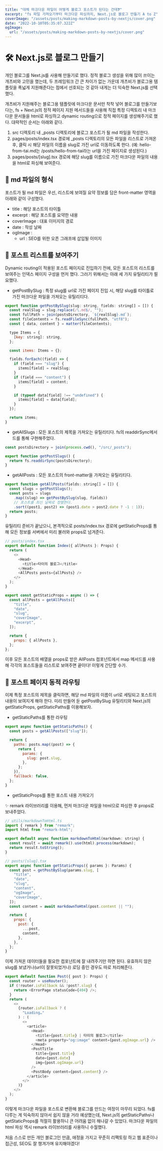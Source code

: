 ```yaml
---
title: "대체 마크다운 파일이 어떻게 블로그 포스트가 된다는 건데❓"
excerpt: "fs 파일 가져오기부터 마크다운 파싱까지, Next.js로 블로그 만들기 A to Z"
coverImage: "/assets/posts/making-markdown-posts-by-nextjs/cover.png"
date: "2022-10-10T05:35:07.322Z"
ogImage:
  url: "/assets/posts/making-markdown-posts-by-nextjs/cover.png"
---
```


# 🛠 Next.js로 블로그 만들기

개인 블로그를 Next.js를 사용해 만들기로 했다. 정적 블로그 생성을 위해 많이 쓰이는 개츠비와 고민을 했는데, 두 프레임워크 간 큰 차이가 없는 가운데 개츠비가 블로그용 템플릿을 폭넓게 지원해준다는 점에서 선호되는 것 같아 내게는 더 익숙한 Next.js를 선택했다.

개츠비가 지원해주는 블로그용 템플릿에 마크다운 문서만 착착 넣어 블로그를 만들기보다는, fs + Next.js의 정적 페이지 지원 메서드들을 사용해 직접 특정 디렉토리 내 마크다운 문서들을 html로 파싱하고 dynamic routing으로 정적 페이지를 생성해주기로 했다. 대략적인 순서는 아래와 같다.

1. src 디렉토리 내 \_posts 디렉토리에 블로그 포스트가 될 md 파일을 작성한다.
2. pages/posts/index.tsx 경로에 \_posts 디렉토리의 모든 파일을 리스트로 가져온 후, 클릭 시 해당 파일의 이름을 slug로 가진 url로 이동하도록 한다. (예: hello-from-tai.md는 /posts/hello-from-tai라는 url을 가진 페이지로 생성된다.)
3. pages/posts/[slug].tsx 경로에 해당 slug를 이름으로 가진 마크다운 파일의 내용을 html로 파싱해 보여준다.

## 📃 md 파일의 형식

포스트가 될 md 파일은 우선, 리스트에 보여질 요약 정보를 담은 front-matter 영역을 아래와 같이 구성했다.

- title : 해당 포스트의 타이틀
- excerpt : 해당 포스트를 요약한 내용
- coverImage : 대표 이미지의 경로
- date : 작성 날짜
- ogImage :
  - url : SEO를 위한 오픈 그래프에 삽입될 이미지

## 💾 포스트 리스트를 보여주기

Dynamic routing이 적용된 포스트 페이지로 진입하기 전에, 모든 포스트의 리스트를 보여주는 인덱스 페이지 구성을 먼저 했다. 그러기 위해서는 아래 세 가지 유틸리티가 필요했다.

- getPostBySlug : 특정 slug를 url로 가진 페이지 진입 시, 해당 slug를 타이틀로 가진 마크다운 파일을 가져오는 유틸리티다.

```javascript
export function getPostBySlug(slug: string, fields: string[] = []) {
  const realSlug = slug.replace(/\.md$/, "");
  const fullPath = join(postsDirectory, `${realSlug}.md`);
  const fileContents = fs.readFileSync(fullPath, "utf8");
  const { data, content } = matter(fileContents);

  type Items = {
    [key: string]: string,
  };

  const items: Items = {};

  fields.forEach((field) => {
    if (field === "slug") {
      items[field] = realSlug;
    }
    if (field === "content") {
      items[field] = content;
    }

    if (typeof data[field] !== "undefined") {
      items[field] = data[field];
    }
  });

  return items;
}
```

- getAllSlugs : 모든 포스트의 제목을 가져오는 유틸리티다. fs의 readdirSync메서드를 통해 구현해주었다.

```javascript
const postsDirectory = join(process.cwd(), "/src/_posts");

export function getPostSlugs() {
  return fs.readdirSync(postsDirectory);
}
```

- getAllPosts : 모든 포스트의 front-matter을 가져오는 유틸리티다.

```javascript
export function getAllPosts(fields: string[] = []) {
  const slugs = getPostSlugs();
  const posts = slugs
    .map((slug) => getPostBySlug(slug, fields))
    // 포스트를 최신 날짜로 정렬한다.
    .sort((post1, post2) => (post1.date > post2.date ? -1 : 1));
  return posts;
}
```

유틸리티 준비가 끝났으니, 본격적으로 posts/index.tsx 경로에 getStaticProps를 통해 모든 정보를 서버에서 미리 불러와 props로 넘겨준다.

```javascript
// posts/index.tsx
export default function Index({ allPosts }: Props) {
  return (
    <>
      <Head>
        <title>타이의 블로그</title>
      </Head>
      <AllPosts posts={allPosts} />
    </>
  );
}

export const getStaticProps = async () => {
  const allPosts = getAllPosts([
    "title",
    "date",
    "slug",
    "coverImage",
    "excerpt",
  ]);

  return {
    props: { allPosts },
  };
};
```

이후 모든 포스트의 배열을 props로 받은 AllPosts 컴포넌트에서 map 메서드를 사용해 각각의 포스트들을 리스트로 보여주면 끝이다! 이렇게 간단할 수가.

## 🥚 포스트 페이지 동적 라우팅

이제 특정 포스트의 제목을 클릭하면, 해당 md 파일의 이름이 url로 세팅되고 포스트의 내용이 보여지게 해야 한다. 미리 만들어 둔 getPostBySlug 유틸리티와 Next.js의 getStaticProps, getStaticPaths를 이용해보자.

- getStaticPaths를 통한 라우팅

```javascript
export async function getStaticPaths() {
  const posts = getAllPosts(["slug"]);

  return {
    paths: posts.map((post) => {
      return {
        params: {
          slug: post.slug,
        },
      };
    }),
    fallback: false,
  };
}
```

- getStaticProps를 통한 포스트 내용 가져오기

✨ remark 라이브러리를 이용해, 먼저 마크다운 파일을 html으로 파싱한 후 props로 보내주었다.

```javascript
// utils/markdownToHtml.ts
import { remark } from "remark";
import html from "remark-html";

export default async function markdownToHtml(markdown: string) {
  const result = await remark().use(html).process(markdown);
  return result.toString();
}

// posts/[slug].tsx
export async function getStaticProps({ params }: Params) {
  const post = getPostBySlug(params.slug, [
    "title",
    "date",
    "slug",
    "content",
    "ogImage",
    "coverImage",
  ]);
  const content = await markdownToHtml(post.content || "");

  return {
    props: {
      post: {
        ...post,
        content,
      },
    },
  };
}
```

이제 가져온 데이터들을 필요한 컴포넌트에 잘 내려주기만 하면 된다. 유효하지 않은 slug를 보냈거나(url이 잘못되었거나) 로딩 중인 경우도 따로 처리해준다.

```javascript
export default function Post({ post }: Props) {
  const router = useRouter();
  if (!router.isFallback && !post?.slug) {
    return <ErrorPage statusCode={404} />;
  }
  return (
    <>
      {router.isFallback ? (
        "Loading…"
      ) : (
        <>
          <article>
            <Head>
              <title>{post.title} | 타이의 블로그</title>
              <meta property="og:image" content={post.ogImage.url} />
            </Head>
            <PostTitle
              title={post.title}
              date={post.date}
              img={post.ogImage.url}
            />
            <PostBody content={post.content} />
          </article>
        </>
      )}
    </>
  );
}
```

이렇게 마크다운 파일을 포스트로 변환해 블로그를 만드는 여정이 마무리 되었다. fs를 다루는 게 익숙하지 않아서 쉽지 않을 거라 예상했는데, Next.js의 getStaticPaths나 getStaticProps를 적절히 활용하니 큰 어려움 없이 해나갈 수 있었다. 마크다운 파일의 html 파싱 역시 remark 라이브러리를 사용하니 수월했다.

처음 스스로 만든 개인 블로그인 만큼, 애정을 가지고 꾸준히 리팩토링 하고 웹 표준이나 접근성, SEO도 잘 챙겨가며 유지해야겠다!
